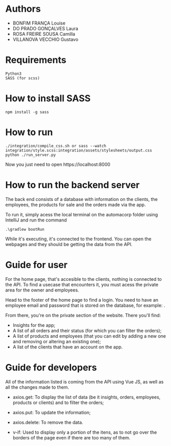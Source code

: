 # Authors
- BONFIM FRANÇA Louise
- DO PRADO GONÇALVES Laura
- ROSA FREIRE SOUSA Camilla
- VILLANOVA VECCHIO Gustavo

# Requirements
    Python3
    SASS (for scss)

# How to install SASS
    npm install -g sass

# How to run
    ./integration/compile_css.sh or sass --watch integration/style.scss:integration/assets/stylesheets/output.css
    python ./run_server.py

Now you just need to open https://localhost:8000

# How to run the backend server
The back end consists of a database with information on the clients, the employees, the products for sale and the orders made via the app.

To run it, simply acess the local terminal on the automacorp folder using IntelliJ and run the command

    .\gradlew bootRun

While it's executing, it's connected to the frontend. You can open the webpages and they should be getting the data from the API.

# Guide for user
For the home page, that's accesible to the clients, nothing is connected to the API. To find a usecase that encounters it, you must acess the private area for the owner and employees. 

Head to the footer of the home page to find a login. You need to have an employee email and password that is stored on the database, for example: .

From there, you're on the private section of the website. There you'll find:
- Insights for the app;
- A list of all orders and their status (for which you can filter the orders);
- A list of products and employees (that you can edit by adding a new one and removing or altering an existing one);
- A list of the clients that have an account on the app.

# Guide for developers

All of the information listed is coming from the API using Vue JS, as well as all the changes made to them.
- axios.get: To display the list of data (be it insights, orders, employees, products or clients) and to filter the orders;
- axios.put: To update the information;
- axios.delete: To remove the data.

- v-if: Used to display only a portion of the itens, as to not go over the borders of the page even if there are too many of them.
